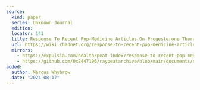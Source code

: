 ```yaml
---
source:
  kind: paper
  series: Unknown Journal
  edition: 
  locator: 141
  title: Response To Recent Pop-Medicine Articles On Progesterone Therapy
  url: https://wiki.chadnet.org/response-to-recent-pop-medicine-articles-on-progesterone-therapy.pdf
  mirrors:
    - https://expulsia.com/health/peat-index/response-to-recent-pop-medicine-articles-on-progesterone-therapy.pdf
    - https://github.com/0x2447196/raypeatarchive/blob/main/documents/newsletters/response-to-recent-pop-medicine-articles-on-progesterone-therapy.txt
added:
  author: Marcus Whybrow
  date: "2024-08-17"
---
```

